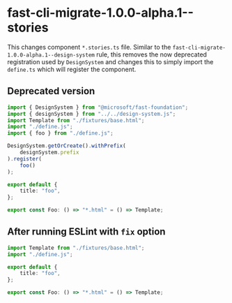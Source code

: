 # fast-cli-migrate-1.0.0-alpha.1--stories

This changes component `*.stories.ts` file. Similar to the `fast-cli-migrate-1.0.0-alpha.1--design-system` rule, this removes the now deprecated registration used by `DesignSystem` and changes this to simply import the `define.ts` which will register the component.

## Deprecated version

```ts
import { DesignSystem } from "@microsoft/fast-foundation";
import { designSystem } from "../../design-system.js";
import Template from "./fixtures/base.html";
import "./define.js";
import { foo } from "./define.js";

DesignSystem.getOrCreate().withPrefix(
    designSystem.prefix
).register(
    foo()
);

export default {
    title: "foo",
};

export const Foo: () => "*.html" = () => Template;
```

## After running ESLint with `fix` option

```ts
import Template from "./fixtures/base.html";
import "./define.js";

export default {
    title: "foo",
};

export const Foo: () => "*.html" = () => Template;
```